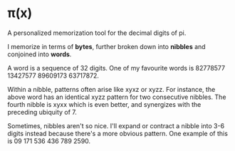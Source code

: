 # π(x)

A personalized memorization tool for the decimal digits of pi.

I memorize in terms of **bytes**, further broken down into **nibbles** and conjoined into **words**.

A word is a sequence of 32 digits. One of my favourite words is 82778577 13427577 89609173 63717872.

Within a nibble, patterns often arise like xyxz or xyzz. For instance, the above word has an identical xyzz pattern for two consecutive nibbles. The fourth nibble is xyxx which is even better, and synergizes with the preceding ubiquity of 7.

Sometimes, nibbles aren't so nice. I'll expand or contract a nibble into 3-6 digits instead because there's a more obvious pattern. One example of this is 09 171 536 436 789 2590.
